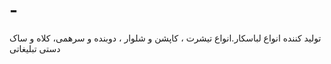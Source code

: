 # -
تولید کننده انواع لباسکار.انواع تیشرت ، کاپشن و شلوار ، دوبنده و سرهمی، کلاه و ساک دستی تبلیغاتی
